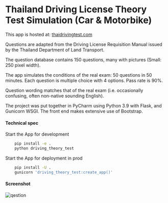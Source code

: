 # Thailand Driving License Theory Test Simulation (Car & Motorbike)

This app is hosted at: [thaidrivingtest.com](https://thaidrivingtest.com/)

Questions are adapted from the Driving License Requisition Manual issued by the Thailand Department of Land Transport.

The question database contains 150 questions, many with pictures (Small: 250 pixel width).

The app simulates the conditions of the real exam: 50 questions in 50 minutes. Each question is multiple choice with 4 options. Pass rate is 90%.

Question wording matches that of the real exam (i.e. occasionally confusing, often non-native sounding English).

The project was put together in PyCharm using Python 3.9 with Flask, and Gunicorn WSGI. The front end makes extensive use of Bootstrap. 

#### Technical spec 

Start the App for development

```bash
    pip install -e .
    python driving_theory_test
```

Start the App for deployment in prod
```bash
    pip install -U .
    gunicorn 'driving_theory_test:create_app()'
```

#### Screenshot

![qestion](https://github.com/lostintime101/driving_theory_test/assets/92709487/fec45cee-4f96-42dc-b45a-c8b10f2ed365)
